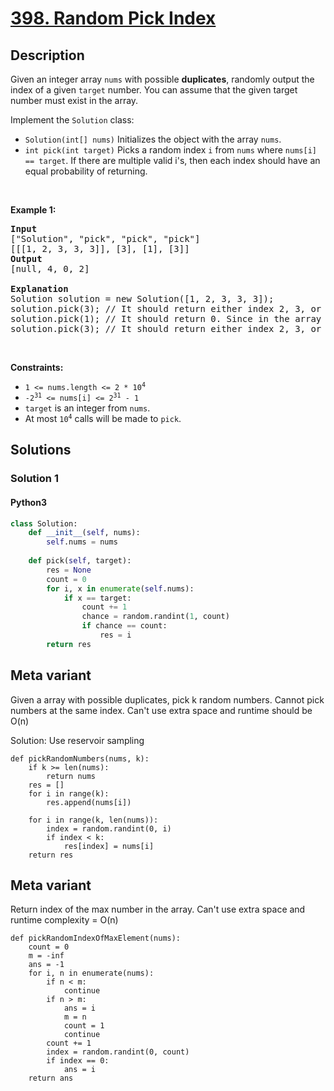 # [398. Random Pick Index](https://leetcode.com/problems/random-pick-index)

## Description

<p>Given an integer array <code>nums</code> with possible <strong>duplicates</strong>, randomly output the index of a given <code>target</code> number. You can assume that the given target number must exist in the array.</p>

<p>Implement the <code>Solution</code> class:</p>

<ul>
	<li><code>Solution(int[] nums)</code> Initializes the object with the array <code>nums</code>.</li>
	<li><code>int pick(int target)</code> Picks a random index <code>i</code> from <code>nums</code> where <code>nums[i] == target</code>. If there are multiple valid i&#39;s, then each index should have an equal probability of returning.</li>
</ul>

<p>&nbsp;</p>
<p><strong class="example">Example 1:</strong></p>

<pre>
<strong>Input</strong>
[&quot;Solution&quot;, &quot;pick&quot;, &quot;pick&quot;, &quot;pick&quot;]
[[[1, 2, 3, 3, 3]], [3], [1], [3]]
<strong>Output</strong>
[null, 4, 0, 2]

<strong>Explanation</strong>
Solution solution = new Solution([1, 2, 3, 3, 3]);
solution.pick(3); // It should return either index 2, 3, or 4 randomly. Each index should have equal probability of returning.
solution.pick(1); // It should return 0. Since in the array only nums[0] is equal to 1.
solution.pick(3); // It should return either index 2, 3, or 4 randomly. Each index should have equal probability of returning.
</pre>

<p>&nbsp;</p>
<p><strong>Constraints:</strong></p>

<ul>
	<li><code>1 &lt;= nums.length &lt;= 2 * 10<sup>4</sup></code></li>
	<li><code>-2<sup>31</sup> &lt;= nums[i] &lt;= 2<sup>31</sup> - 1</code></li>
	<li><code>target</code> is an integer from <code>nums</code>.</li>
	<li>At most <code>10<sup>4</sup></code> calls will be made to <code>pick</code>.</li>
</ul>

<!-- description:end -->

## Solutions

<!-- solution:start -->

### Solution 1

<!-- tabs:start -->

#### Python3

```python
class Solution:
    def __init__(self, nums):
        self.nums = nums
    
    def pick(self, target):
        res = None
        count = 0
        for i, x in enumerate(self.nums):
            if x == target:
                count += 1
                chance = random.randint(1, count)
                if chance == count:
                    res = i
        return res
```


## Meta variant

Given a array with possible duplicates, pick k random numbers. 
Cannot pick numbers at the same index. Can't use extra space and runtime should be O(n)

Solution:
Use reservoir sampling

```python3
def pickRandomNumbers(nums, k):
    if k >= len(nums):
        return nums
    res = []
    for i in range(k):
        res.append(nums[i])
    
    for i in range(k, len(nums)):
        index = random.randint(0, i)
        if index < k:
            res[index] = nums[i]
    return res
```

## Meta variant
Return index of the max number in the array. Can't use extra space and runtime complexity = O(n)
```python3
def pickRandomIndexOfMaxElement(nums):
    count = 0
    m = -inf
    ans = -1
    for i, n in enumerate(nums):
        if n < m:
            continue
        if n > m:
            ans = i
            m = n
            count = 1
            continue
        count += 1
        index = random.randint(0, count)
        if index == 0:
            ans = i
    return ans
```

